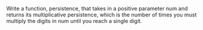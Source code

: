 Write a function, persistence, that takes in a positive parameter num and returns its multiplicative persistence, which is the number of times you must multiply the digits in num until you reach a single digit.